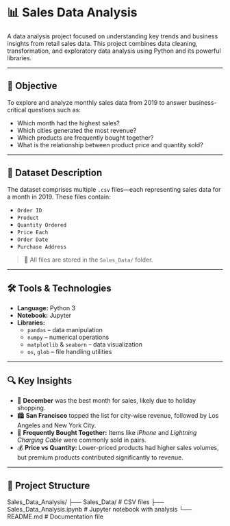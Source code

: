 # 📊 Sales Data Analysis

A data analysis project focused on understanding key trends and business insights from retail sales data. This project combines data cleaning, transformation, and exploratory data analysis using Python and its powerful libraries.

---

## 🚀 Objective

To explore and analyze monthly sales data from 2019 to answer business-critical questions such as:

- Which month had the highest sales?
- Which cities generated the most revenue?
- Which products are frequently bought together?
- What is the relationship between product price and quantity sold?

---

## 🧾 Dataset Description

The dataset comprises multiple `.csv` files—each representing sales data for a month in 2019. These files contain:

- `Order ID`
- `Product`
- `Quantity Ordered`
- `Price Each`
- `Order Date`
- `Purchase Address`

> 📁 All files are stored in the `Sales_Data/` folder.

---

## 🛠️ Tools & Technologies

- **Language:** Python 3
- **Notebook:** Jupyter
- **Libraries:**
  - `pandas` – data manipulation
  - `numpy` – numerical operations
  - `matplotlib` & `seaborn` – data visualization
  - `os`, `glob` – file handling utilities

---

## 🔍 Key Insights

- 📅 **December** was the best month for sales, likely due to holiday shopping.
- 🏙️ **San Francisco** topped the list for city-wise revenue, followed by Los Angeles and New York City.
- 🔗 **Frequently Bought Together:** Items like *iPhone* and *Lightning Charging Cable* were commonly sold in pairs.
- 💰 **Price vs Quantity:** Lower-priced products had higher sales volumes, but premium products contributed significantly to revenue.

---

## 📂 Project Structure

Sales_Data_Analysis/
├── Sales_Data/                  # CSV files
├── Sales_Data_Analysis.ipynb    # Jupyter notebook with analysis
└── README.md                    # Documentation file
